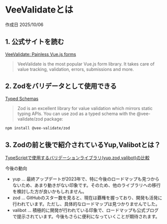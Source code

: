 # VeeValidateとは

作成日 2025/10/06

## 1. 公式サイトを読む

[VeeValidate: Painless Vue.js forms](https://vee-validate.logaretm.com/v4/)

> VeeValidate is the most popular Vue.js form library. It takes care of value tracking, validation, errors, submissions and more.

## 2. Zodをバリデータとして使用できる

[Typed Schemas](https://vee-validate.logaretm.com/v4/guide/composition-api/typed-schema/)

> Zod is an excellent library for value validation which mirrors static typing APIs.
> You can use zod as a typed schema with the @vee-validate/zod package:

```bash
npm install @vee-validate/zod
```

## 3. Zodの前と後で紹介されているYup,Valibotとは？

[TypeScriptで使用するバリデーションライブラリ(yup,zod,valibot)の比較](https://qiita.com/hiros1991/items/e8da4cfd73c09f30f829)

今後の動向

- yup ... 最終アップデートが2023年で、特に今後のロードマップも見つからないため、あまり動きがない印象です。そのため、他のライブラリへの移行を検討した方が良いかもしれません。
- zod ... GitHubのスター数を見ると、現在は覇権を握っており、開発も活発に行われています。ただし、具体的なロードマップは見つかりませんでした。
- valibot ... 積極的に開発が行われている印象で、ロードマップも公式ブログで提示されています。今後もさらに便利になっていくことが期待されます。
